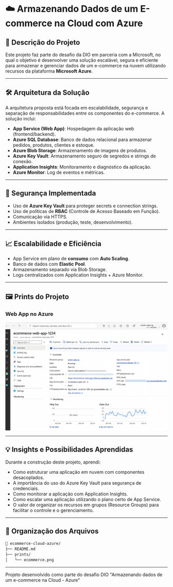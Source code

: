 # ☁️ Armazenando Dados de um E-commerce na Cloud com Azure

## 🧾 Descrição do Projeto

Este projeto faz parte do desafio da DIO em parceria com a Microsoft, no qual o objetivo é desenvolver uma solução escalável, segura e eficiente para armazenar e gerenciar dados de um e-commerce na nuvem utilizando recursos da plataforma **Microsoft Azure**.

---

## 🛠️ Arquitetura da Solução

A arquitetura proposta está focada em escalabilidade, segurança e separação de responsabilidades entre os componentes do e-commerce. A solução inclui:

- **App Service (Web App)**: Hospedagem da aplicação web (frontend/backend).
- **Azure SQL Database**: Banco de dados relacional para armazenar pedidos, produtos, clientes e estoque.
- **Azure Blob Storage**: Armazenamento de imagens de produtos.
- **Azure Key Vault**: Armazenamento seguro de segredos e strings de conexão.
- **Application Insights**: Monitoramento e diagnóstico da aplicação.
- **Azure Monitor**: Log de eventos e métricas.

---

## 🔐 Segurança Implementada

- Uso de **Azure Key Vault** para proteger secrets e connection strings.
- Uso de políticas de **RBAC** (Controle de Acesso Baseado em Função).
- Comunicação via HTTPS.
- Ambientes isolados (produção, teste, desenvolvimento).

---

## 📈 Escalabilidade e Eficiência

- App Service em plano de **consumo** com **Auto Scaling**.
- Banco de dados com **Elastic Pool**.
- Armazenamento separado via Blob Storage.
- Logs centralizados com Application Insights + Azure Monitor.

---

## 🖼️ Prints do Projeto

### Web App no Azure
![Web App no Azure](./prints/ecommerce.png)

---

## 💡 Insights e Possibilidades Aprendidas

Durante a construção deste projeto, aprendi:

- Como estruturar uma aplicação em nuvem com componentes desacoplados.
- A importância do uso do Azure Key Vault para segurança de credenciais.
- Como monitorar a aplicação com Application Insights.
- Como escalar uma aplicação utilizando o plano certo de App Service.
- O valor de organizar os recursos em grupos (Resource Groups) para facilitar o controle e o gerenciamento.

---

## 📂 Organização dos Arquivos

```bash
📁 ecommerce-cloud-azure/
├── README.md
├── prints/
│   └── ecommerce.png

```

---

Projeto desenvolvido como parte do desafio DIO "Armazenando dados de um e-commerce na Cloud - Azure"
